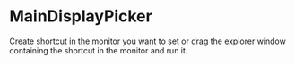 # MainDisplayPicker

Create shortcut in the monitor you want to set or drag the explorer window containing the shortcut in the monitor and run it.
